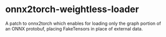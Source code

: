 # onnx2torch-weightless-loader
A patch to onnx2torch which enables for loading only the graph portion of an ONNX protobuf, placing FakeTensors in place of external data.
